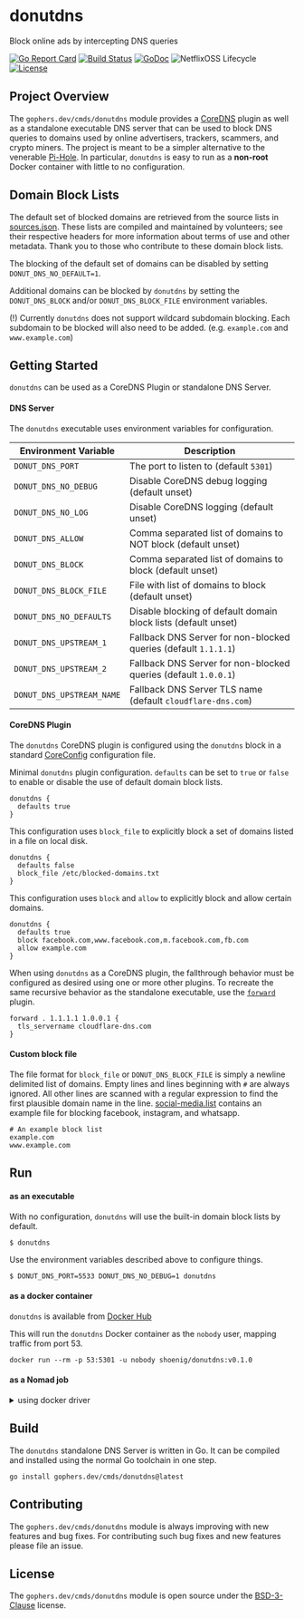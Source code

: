 # donutdns

Block online ads by intercepting DNS queries

[![Go Report Card](https://goreportcard.com/badge/gophers.dev/cmds/donutdns)](https://goreportcard.com/report/gophers.dev/cmds/donutdns)
[![Build Status](https://app.travis-ci.com/shoenig/donutdns.svg)](https://app.travis-ci.com/github/shoenig/donutdns)
[![GoDoc](https://godoc.org/gophers.dev/cmds/donutdns?status.svg)](https://godoc.org/gophers.dev/cmds/donutdns)
![NetflixOSS Lifecycle](https://img.shields.io/osslifecycle/shoenig/donutdns.svg)
[![License](https://img.shields.io/badge/License-BSD%203--Clause-blue.svg)](https://opensource.org/licenses/BSD-3-Clause)

## Project Overview

The `gophers.dev/cmds/donutdns` module provides a [CoreDNS](https://coredns.io) plugin
as well as a standalone executable DNS server that can be used to block DNS queries to
domains used by online advertisers, trackers, scammers, and crypto miners. The project
is meant to be a simpler alternative to the venerable [Pi-Hole](https://pi-hole.net). In
particular, `donutdns` is easy to run as a **non-root** Docker container with little to
no configuration.

## Domain Block Lists

The default set of blocked domains are retrieved from the source lists in [sources.json](sources/statics/sources.json).
These lists are compiled and maintained by volunteers; see their respective headers
for more information about terms of use and other metadata. Thank you to those who
contribute to these domain block lists.

The blocking of the default set of domains can be disabled by setting `DONUT_DNS_NO_DEFAULT=1`.

Additional domains can be blocked by `donutdns` by setting the `DONUT_DNS_BLOCK` and/or
`DONUT_DNS_BLOCK_FILE` environment variables.

(!) Currently `donutdns` does not support wildcard subdomain blocking. Each subdomain
to be blocked will also need to be added. (e.g. `example.com` and `www.example.com`)

## Getting Started

`donutdns` can be used as a CoreDNS Plugin or standalone DNS Server.

#### DNS Server

The `donutdns` executable uses environment variables for configuration.

| Environment Variable | Description |
| -------------------- | ----------- |
| `DONUT_DNS_PORT` | The port to listen to (default `5301`) |
| `DONUT_DNS_NO_DEBUG` | Disable CoreDNS debug logging (default unset) |
| `DONUT_DNS_NO_LOG` | Disable CoreDNS logging (default unset) |
| `DONUT_DNS_ALLOW` | Comma separated list of domains to NOT block (default unset) |
| `DONUT_DNS_BLOCK` | Comma separated list of domains to block (default unset) |
| `DONUT_DNS_BLOCK_FILE` | File with list of domains to block (default unset) |
| `DONUT_DNS_NO_DEFAULTS` | Disable blocking of default domain block lists (default unset) |
| `DONUT_DNS_UPSTREAM_1` | Fallback DNS Server for non-blocked queries (default `1.1.1.1`) |
| `DONUT_DNS_UPSTREAM_2` | Fallback DNS Server for non-blocked queries (default `1.0.0.1`) |
| `DONUT_DNS_UPSTREAM_NAME` | Fallback DNS Server TLS name (default `cloudflare-dns.com`) |

#### CoreDNS Plugin

The `donutdns` CoreDNS plugin is configured using the `donutdns` block in a standard
[CoreConfig](https://coredns.io/manual/toc/#configuration) configuration file.

Minimal `donutdns` plugin configuration. `defaults` can be set to `true` or `false`
to enable or disable the use of default domain block lists.

```
donutdns {
  defaults true
}
```

This configuration uses `block_file` to explicitly block a set of domains listed
in a file on local disk.

```
donutdns {
  defaults false
  block_file /etc/blocked-domains.txt
}
```

This configuration uses `block` and `allow` to explicitly block and allow certain
domains.

```
donutdns {
  defaults true
  block facebook.com,www.facebook.com,m.facebook.com,fb.com
  allow example.com
}
```

When using `donutdns` as a CoreDNS plugin, the fallthrough behavior must be configured
as desired using one or more other plugins. To recreate the same recursive behavior
as the standalone executable, use the [`forward`](https://coredns.io/plugins/forward/) plugin.

```
forward . 1.1.1.1 1.0.0.1 {
  tls_servername cloudflare-dns.com
}
```

#### Custom block file

The file format for `block_file` or `DONUT_DNS_BLOCK_FILE` is simply a newline
delimited list of domains. Empty lines and lines beginning with `#` are always
ignored. All other lines are scanned with a regular expression to find the first
plausible domain name in the line. [social-media.list](hack/social-media.list)
contains an example file for blocking facebook, instagram, and whatsapp.

```
# An example block list
example.com
www.example.com
```

## Run

#### as an executable

With no configuration, `donutdns` will use the built-in domain block lists
by default.

```
$ donutdns
```

Use the environment variables described above to configure things.

```
$ DONUT_DNS_PORT=5533 DONUT_DNS_NO_DEBUG=1 donutdns
```

#### as a docker container

`donutdns` is available from [Docker Hub](https://hub.docker.com/repository/docker/shoenig/donutdns/general)

This will run the `donutdns` Docker container as the `nobody` user, mapping traffic from port 53. 
```
docker run --rm -p 53:5301 -u nobody shoenig/donutdns:v0.1.0
```

#### as a Nomad job

<details><summary>using docker driver</summary>
  
```hcl
job "donutdns" {
  datacenters = ["dc1"]

  group "donut" {
    network {
      mode = "bridge"
      port "dns" {
        static       = 5533
        to           = 5301
        host_network = "public"
      }
    }

    task "dns" {
      driver = "docker"
      user   = "nobody"

      resources {
        cpu    = 120
        memory = 64
        disk   = 128
      }

      env {
        DONUT_DNS_NO_DEBUG   = 1
        DONUT_DNS_BLOCK_FILE = "/local/blocks.txt"
      }

      config {
        image = "shoenig/donutdns:v0.1.0"
      }

      template {
        destination = "local/blocks.txt"
        change_mode = "restart"
        perms       = "644"
        data        = <<EOH
# [example]
example.com
www.example.com
EOH
      }
    }
  }
}
```
  
</details>

## Build

The `donutdns` standalone DNS Server is written in Go. It can be compiled and
installed using the normal Go toolchain in one step.

```
go install gophers.dev/cmds/donutdns@latest
```

## Contributing

The `gophers.dev/cmds/donutdns` module is always improving with new features
and bug fixes. For contributing such bug fixes and new features please file an issue.

## License

The `gophers.dev/cmds/donutdns` module is open source under the [BSD-3-Clause](LICENSE) license.
